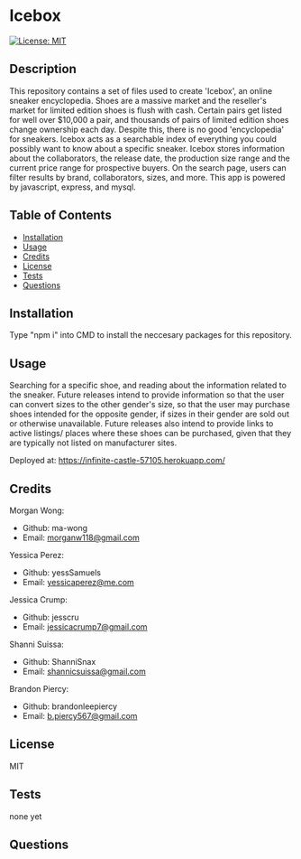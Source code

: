 # Icebox
[![License: MIT](https://img.shields.io/badge/License-MIT-yellow.svg)](https://opensource.org/licenses/MIT)
## Description

This repository contains a set of files used to create 'Icebox', an online sneaker encyclopedia. Shoes are a massive market and the reseller's market for limited edition shoes is flush with cash. Certain pairs get listed for well over $10,000 a pair, and thousands of pairs of limited edition shoes change ownership each day. Despite this, there is no good 'encyclopedia' for sneakers. Icebox acts as a searchable index of everything you could possibly want to know about a specific sneaker. Icebox stores information about the collaborators, the release date, the production size range and the current price range for prospective buyers. On the search page, users can filter results by brand, collaborators, sizes, and more. This app is powered by javascript, express, and mysql. 

## Table of Contents

- [Installation](#installation)
- [Usage](#usage)
- [Credits](#credits)
- [License](#license)
- [Tests](#tests)
- [Questions](#questions)

## Installation

Type "npm i" into CMD to install the neccesary packages for this repository.

## Usage

Searching for a specific shoe, and reading about the information related to the sneaker. Future releases intend to provide information so that the user can convert sizes to the other gender's size, so that the user may purchase shoes intended for the opposite gender, if sizes in their gender are sold out or otherwise unavailable. Future releases also intend to provide links to active listings/ places where these shoes can be purchased, given that they are typically not listed on manufacturer sites.

Deployed at: https://infinite-castle-57105.herokuapp.com/

## Credits

Morgan Wong:
  * Github: ma-wong
  * Email: morganw118@gmail.com
  
Yessica Perez:
  * Github: yessSamuels
  * Email: yessicaperez@me.com

Jessica Crump: 
  * Github: jesscru
  * Email: jessicacrump7@gmail.com
  
Shanni Suissa: 
  * Github: ShanniSnax
  * Email: shannicsuissa@gmail.com
  
Brandon Piercy: 
  * Github: brandonleepiercy
  * Email: b.piercy567@gmail.com

## License

MIT

## Tests

none yet

## Questions
